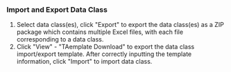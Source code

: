  ### Import and Export Data Class
1. Select data class(es), click "Export" to export the data class(es) as a ZIP package which contains multiple Excel files, with each file corresponding to a data class.
2. Click "View" - "TAemplate Download" to export the data class import/export template. After correctly inputting the template information, click "Import" to import data class.
